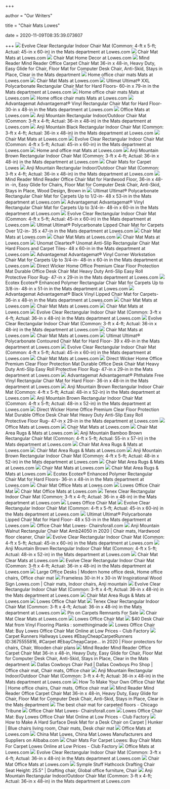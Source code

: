 +++
        
author = "Our Writers"
        
title = "Chair Mats Lowes"
        
date = 2020-11-09T08:35:39.073607
        
+++
[ ![](http://mobileimages.lowes.com/product/converted/751315/751315700917.jpg)](http://mobileimages.lowes.com/product/converted/751315/751315700917.jpg) Evolve Clear Rectangular Indoor Chair Mat (Common: 4-ft x 5-ft; Actual:  45-in x 60-in) in the Mats department at Lowes.com
[ ![](https://mobileimages.lowes.com/product/converted/833562/833562003598.jpg?size=xl)](https://mobileimages.lowes.com/product/converted/833562/833562003598.jpg?size=xl) Chair Mat Mats at Lowes.com
[ ![](https://mobileimages.lowes.com/product/converted/100306/1003065762.jpg?size=xl)](https://mobileimages.lowes.com/product/converted/100306/1003065762.jpg?size=xl) Chair Mat Home Decor at Lowes.com
[ ![](http://mobileimages.lowes.com/product/converted/100287/1002877322.jpg)](http://mobileimages.lowes.com/product/converted/100287/1002877322.jpg) Mind Reader Mind Reader Office Carpet Chair Mat 36-in x 48-in, Heavy Duty,  Easy Glide for Chair, Floor Mat for Computer Desk Chair, Anti-Skid, Stays  in Place, Clear in the Mats department
[ ![](https://mobileimages.lowes.com/product/converted/100306/1003065760.jpg?size=xl)](https://mobileimages.lowes.com/product/converted/100306/1003065760.jpg?size=xl) Home office chair mats Mats at Lowes.com
[ ![](https://mobileimages.lowes.com/product/converted/100306/1003068330.jpg?size=xl)](https://mobileimages.lowes.com/product/converted/100306/1003068330.jpg?size=xl) Chair Mat Mats at Lowes.com
[ ![](http://mobileimages.lowes.com/product/converted/100320/1003200040.jpg?size=pdhi)](http://mobileimages.lowes.com/product/converted/100320/1003200040.jpg?size=pdhi) Ultimat Ultimat&#174; XXL Polycarbonate Rectangular Chair Mat for Hard  Floors- 60-in x 79-in in the Mats department at Lowes.com
[ ![](https://mobileimages.lowes.com/product/converted/100306/1003068328.jpg?size=xl)](https://mobileimages.lowes.com/product/converted/100306/1003068328.jpg?size=xl) Home office chair mats Mats at Lowes.com
[ ![](https://mobileimages.lowes.com/product/converted/100306/1003065772.jpg?size=xl)](https://mobileimages.lowes.com/product/converted/100306/1003065772.jpg?size=xl) Home office chair mats Mats at Lowes.com
[ ![](http://mobileimages.lowes.com/product/converted/100319/1003199910.jpg?size=pdhi)](http://mobileimages.lowes.com/product/converted/100319/1003199910.jpg?size=pdhi) Advantagemat Advantagemat&#174; Vinyl Rectangular Chair Mat for Hard Floor-  30-in x 48-in in the Mats department at Lowes.com
[ ![](https://mobileimages.lowes.com/product/converted/794552/794552000839.jpg?size=xl)](https://mobileimages.lowes.com/product/converted/794552/794552000839.jpg?size=xl) Office Mats at Lowes.com
[ ![](http://mobileimages.lowes.com/product/converted/794552/794552000822_16084059.jpg?size=pdhi)](http://mobileimages.lowes.com/product/converted/794552/794552000822_16084059.jpg?size=pdhi) Anji Mountain Rectangular Indoor/Outdoor Chair Mat (Common: 3-ft x 4-ft;  Actual: 36-in x 48-in) in the Mats department at Lowes.com
[ ![](http://mobileimages.lowes.com/product/converted/100245/1002451040.jpg?size=pdhi)](http://mobileimages.lowes.com/product/converted/100245/1002451040.jpg?size=pdhi) Anji Mountain Black Rectangular Indoor Chair Mat (Common: 3-ft x 4-ft;  Actual: 36-in x 48-in) in the Mats department at Lowes.com
[ ![](https://mobileimages.lowes.com/product/converted/100245/1002450320.jpg?size=xl)](https://mobileimages.lowes.com/product/converted/100245/1002450320.jpg?size=xl) Chair Mat Mats at Lowes.com
[ ![](http://images.lowes.com/product/converted/751315/751315700917_10880477.jpg)](http://images.lowes.com/product/converted/751315/751315700917_10880477.jpg) Evolve Clear Rectangular Indoor Chair Mat (Common: 4-ft x 5-ft; Actual:  45-in x 60-in) in the Mats department at Lowes.com
[ ![](https://mobileimages.lowes.com/product/converted/100306/1003068326.jpg?size=xl)](https://mobileimages.lowes.com/product/converted/100306/1003068326.jpg?size=xl) Home and office mat Mats at Lowes.com
[ ![](http://mobileimages.lowes.com/product/converted/100245/1002451360.jpg?size=pdhi)](http://mobileimages.lowes.com/product/converted/100245/1002451360.jpg?size=pdhi) Anji Mountain Brown Rectangular Indoor Chair Mat (Common: 3-ft x 4-ft;  Actual: 36-in x 48-in) in the Mats department at Lowes.com
[ ![](https://www.floormatreviews.com/wp-content/uploads/2020/06/Chair-Mats-for-Carpet-Lowes.jpg)](https://www.floormatreviews.com/wp-content/uploads/2020/06/Chair-Mats-for-Carpet-Lowes.jpg) Chair Mats for Carpet Lowes
[ ![](http://mobileimages.lowes.com/product/converted/794552/794552000822.jpg)](http://mobileimages.lowes.com/product/converted/794552/794552000822.jpg) Anji Mountain Rectangular Indoor/Outdoor Chair Mat (Common: 3-ft x 4-ft;  Actual: 36-in x 48-in) in the Mats department at Lowes.com
[ ![](http://mobileimages.lowes.com/product/converted/100287/1002877514.jpg)](http://mobileimages.lowes.com/product/converted/100287/1002877514.jpg) Mind Reader Mind Reader Office Chair Mat for Hardwood Floor, 36-in x 48-in  -in, Easy Glide for Chairs, Floor Mat for Computer Desk Chair, Anti-Skid,  Stays in Place, Wood Design, Brown in
[ ![](http://mobileimages.lowes.com/product/converted/100319/1003199968.jpg?size=pdhi)](http://mobileimages.lowes.com/product/converted/100319/1003199968.jpg?size=pdhi) Ultimat Ultimat&#174; Polycarbonate Rectangular Chair Mat for Carpets Up to  1/2-in- 48 x 53-in in the Mats department at Lowes.com
[ ![](http://mobileimages.lowes.com/product/converted/100319/1003199994.jpg?size=pdhi)](http://mobileimages.lowes.com/product/converted/100319/1003199994.jpg?size=pdhi) Advantagemat Advantagemat&#174; Vinyl Rectangular Chair Mat for Carpets Up  to 3/4-in- 48-in x 60-in in the Mats department at Lowes.com
[ ![](http://images.lowes.com/product/converted/751315/751315700917_10880478lg.jpg)](http://images.lowes.com/product/converted/751315/751315700917_10880478lg.jpg) Evolve Clear Rectangular Indoor Chair Mat (Common: 4-ft x 5-ft; Actual:  45-in x 60-in) in the Mats department at Lowes.com
[ ![](http://mobileimages.lowes.com/product/converted/100319/1003199886.jpg)](http://mobileimages.lowes.com/product/converted/100319/1003199886.jpg) Ultimat Ultimat&#174; Polycarbonate Lipped Chair Mat for Carpets Over  1/2-in- 35 x 47-in in the Mats department at Lowes.com
[ ![](https://mobileimages.lowes.com/product/converted/794552/794552240433.jpg?size=xl)](https://mobileimages.lowes.com/product/converted/794552/794552240433.jpg?size=xl) Chair Mat Mats at Lowes.com
[ ![](https://mobileimages.lowes.com/product/converted/794552/794552240051.jpg?size=xl)](https://mobileimages.lowes.com/product/converted/794552/794552240051.jpg?size=xl) Chair Mat Mats at Lowes.com
[ ![](https://mobileimages.lowes.com/product/converted/794552/794552240068.jpg?size=xl)](https://mobileimages.lowes.com/product/converted/794552/794552240068.jpg?size=xl) Chair Mat Mats at Lowes.com
[ ![](http://mobileimages.lowes.com/product/converted/100320/1003200042.jpg)](http://mobileimages.lowes.com/product/converted/100320/1003200042.jpg) Unomat Cleartex&#174; Unomat Anti-Slip Rectangular Chair Mat Hard Floors  and Carpet Tiles- 48 x 60-in in the Mats department at Lowes.com
[ ![](http://mobileimages.lowes.com/product/converted/100319/1003199996.jpg)](http://mobileimages.lowes.com/product/converted/100319/1003199996.jpg) Advantagemat Advantagemat&#174; Vinyl Corner Workstation Chair Mat for  Carpets Up to 3/4-in- 48-in x 60-in in the Mats department at Lowes.com
[ ![](http://mobileimages.lowes.com/product/converted/100306/1003068332_16416751.jpg?size=pdhi)](http://mobileimages.lowes.com/product/converted/100306/1003068332_16416751.jpg?size=pdhi) Direct Wicker Home Office Premium Clear Floor Protection Mat Durable Office  Desk Chair Mat Heavy Duty Anti-Slip Easy Roll Protective Floor Rug- 47-in x  29-in in the Mats department at Lowes.com
[ ![](http://mobileimages.lowes.com/product/converted/100320/1003201836.jpg?size=pdhi)](http://mobileimages.lowes.com/product/converted/100320/1003201836.jpg?size=pdhi) Ecotex Ecotex&#174; Enhanced Polymer Rectangular Chair Mat for Carpets Up  to 3/8-in- 48-in x 51-in in the Mats department at Lowes.com
[ ![](http://mobileimages.lowes.com/product/converted/100319/1003199872.jpg?size=pdhi)](http://mobileimages.lowes.com/product/converted/100319/1003199872.jpg?size=pdhi) Advantagemat Advantagemat&#174; Black Vinyl Lipped Chair Mat for Carpets-  36-in x 48-in in the Mats department at Lowes.com
[ ![](https://mobileimages.lowes.com/product/converted/100245/1002451280.jpg?size=xl)](https://mobileimages.lowes.com/product/converted/100245/1002451280.jpg?size=xl) Chair Mat Mats at Lowes.com
[ ![](https://mobileimages.lowes.com/product/converted/794552/794552240013.jpg?size=xl)](https://mobileimages.lowes.com/product/converted/794552/794552240013.jpg?size=xl) Chair Mat Mats at Lowes.com
[ ![](https://mobileimages.lowes.com/product/converted/100245/1002452058.jpg?size=xl)](https://mobileimages.lowes.com/product/converted/100245/1002452058.jpg?size=xl) Chair Mat Mats at Lowes.com
[ ![](http://mobileimages.lowes.com/product/converted/751315/751315700818_12362927.jpg?size=pdhi)](http://mobileimages.lowes.com/product/converted/751315/751315700818_12362927.jpg?size=pdhi) Evolve Clear Rectangular Indoor Chair Mat (Common: 3-ft x 4-ft; Actual:  36-in x 48-in) in the Mats department at Lowes.com
[ ![](https://mobileimages.lowes.com/product/converted/100287/1002877298.jpg?size=lg)](https://mobileimages.lowes.com/product/converted/100287/1002877298.jpg?size=lg) Evolve Clear Rectangular Indoor Chair Mat (Common: 3-ft x 4-ft; Actual:  36-in x 48-in) in the Mats department at Lowes.com
[ ![](https://mobileimages.lowes.com/product/converted/100245/1002450880.jpg?size=xl)](https://mobileimages.lowes.com/product/converted/100245/1002450880.jpg?size=xl) Chair Mat Mats at Lowes.com
[ ![](https://mobileimages.lowes.com/product/converted/100245/1002450400.jpg?size=xl)](https://mobileimages.lowes.com/product/converted/100245/1002450400.jpg?size=xl) Chair Mat Mats at Lowes.com
[ ![](http://mobileimages.lowes.com/product/converted/100320/1003200072.jpg?size=pdhi)](http://mobileimages.lowes.com/product/converted/100320/1003200072.jpg?size=pdhi) Ultimat Ultimat&#174; Polycarbonate Contoured Chair Mat for Hard Floor- 39  x 49-in in the Mats department at Lowes.com
[ ![](http://images.lowes.com/product/converted/751315/751315700917_10880480lg.jpg)](http://images.lowes.com/product/converted/751315/751315700917_10880480lg.jpg) Evolve Clear Rectangular Indoor Chair Mat (Common: 4-ft x 5-ft; Actual:  45-in x 60-in) in the Mats department at Lowes.com
[ ![](https://mobileimages.lowes.com/product/converted/100245/1002450000.jpg?size=xl)](https://mobileimages.lowes.com/product/converted/100245/1002450000.jpg?size=xl) Chair Mat Mats at Lowes.com
[ ![](http://images.lowes.com/product/converted/100306/1003068332_16416757.jpg)](http://images.lowes.com/product/converted/100306/1003068332_16416757.jpg) Direct Wicker Home Office Premium Clear Floor Protection Mat Durable Office  Desk Chair Mat Heavy Duty Anti-Slip Easy Roll Protective Floor Rug- 47-in x  29-in in the Mats department at Lowes.com
[ ![](http://mobileimages.lowes.com/product/converted/100320/1003201864.jpg)](http://mobileimages.lowes.com/product/converted/100320/1003201864.jpg) Advantagemat Advantagemat&#174; Phthalate Free Vinyl Rectangular Chair Mat  for Hard Floor- 36-in x 48-in in the Mats department at Lowes.com
[ ![](http://mobileimages.lowes.com/product/converted/794552/794552240136.jpg)](http://mobileimages.lowes.com/product/converted/794552/794552240136.jpg) Anji Mountain Brown Rectangular Indoor Chair Mat (Common: 4-ft x 5-ft;  Actual: 48-in x 52-in) in the Mats department at Lowes.com
[ ![](https://mobileimages.lowes.com/product/converted/794552/794552240136xl.jpg)](https://mobileimages.lowes.com/product/converted/794552/794552240136xl.jpg) Anji Mountain Brown Rectangular Indoor Chair Mat (Common: 4-ft x 5-ft;  Actual: 48-in x 52-in) in the Mats department at Lowes.com
[ ![](http://images.lowes.com/product/converted/100306/1003068332_16416758.jpg)](http://images.lowes.com/product/converted/100306/1003068332_16416758.jpg) Direct Wicker Home Office Premium Clear Floor Protection Mat Durable Office  Desk Chair Mat Heavy Duty Anti-Slip Easy Roll Protective Floor Rug- 47-in x  29-in in the Mats department at Lowes.com
[ ![](https://mobileimages.lowes.com/product/converted/794552/794552240358.jpg?size=xl)](https://mobileimages.lowes.com/product/converted/794552/794552240358.jpg?size=xl) Office Mats at Lowes.com
[ ![](https://mobileimages.lowes.com/product/converted/100319/1003199890.jpg?size=xl)](https://mobileimages.lowes.com/product/converted/100319/1003199890.jpg?size=xl) Chair Mat Mats at Lowes.com
[ ![](https://mobileimages.lowes.com/product/converted/100320/1003200084.jpg?size=xl)](https://mobileimages.lowes.com/product/converted/100320/1003200084.jpg?size=xl) Chair Mat Area Rugs & Mats at Lowes.com
[ ![](http://images.lowes.com/product/converted/473245/4732459_08170949.jpg)](http://images.lowes.com/product/converted/473245/4732459_08170949.jpg) Anji Mountain Bamboo Brown Rectangular Chair Mat (Common: 4-ft x 5-ft;  Actual: 55-in x 57-in) in the Mats department at Lowes.com
[ ![](https://mobileimages.lowes.com/product/converted/100320/1003200066.jpg?size=xl)](https://mobileimages.lowes.com/product/converted/100320/1003200066.jpg?size=xl) Chair Mat Area Rugs & Mats at Lowes.com
[ ![](https://mobileimages.lowes.com/product/converted/100320/1003200018.jpg?size=xl)](https://mobileimages.lowes.com/product/converted/100320/1003200018.jpg?size=xl) Chair Mat Area Rugs & Mats at Lowes.com
[ ![](http://images.lowes.com/product/converted/794552/794552240136_10341467.jpg)](http://images.lowes.com/product/converted/794552/794552240136_10341467.jpg) Anji Mountain Brown Rectangular Indoor Chair Mat (Common: 4-ft x 5-ft;  Actual: 48-in x 52-in) in the Mats department at Lowes.com
[ ![](https://mobileimages.lowes.com/product/converted/100319/1003199870.jpg?size=xl)](https://mobileimages.lowes.com/product/converted/100319/1003199870.jpg?size=xl) Chair Mat Area Rugs & Mats at Lowes.com
[ ![](https://mobileimages.lowes.com/product/converted/794552/794552249252.jpg?size=xl)](https://mobileimages.lowes.com/product/converted/794552/794552249252.jpg?size=xl) Chair Mat Mats at Lowes.com
[ ![](https://mobileimages.lowes.com/product/converted/100320/1003200000.jpg?size=xl)](https://mobileimages.lowes.com/product/converted/100320/1003200000.jpg?size=xl) Chair Mat Area Rugs & Mats at Lowes.com
[ ![](http://mobileimages.lowes.com/product/converted/100319/1003199950.jpg)](http://mobileimages.lowes.com/product/converted/100319/1003199950.jpg) Ecotex Ecotex&#174; Enhanced Polymer Rectangular Chair Mat for Hard Floors-  36-in x 48-in in the Mats department at Lowes.com
[ ![](https://mobileimages.lowes.com/product/converted/100308/1003084506.jpg?size=xl)](https://mobileimages.lowes.com/product/converted/100308/1003084506.jpg?size=xl) Chair Mat Office Mats at Lowes.com
[ ![](http://www.goodofficechairs.com/images/lowes-office-chair-mat.jpg)](http://www.goodofficechairs.com/images/lowes-office-chair-mat.jpg) Lowes Office Chair Mat
[ ![](https://mobileimages.lowes.com/product/converted/100210/1002102248.jpg?size=xl)](https://mobileimages.lowes.com/product/converted/100210/1002102248.jpg?size=xl) Chair Mat Office Mats at Lowes.com
[ ![](https://mobileimages.lowes.com/product/converted/100306/1003065770.jpg?size=lg)](https://mobileimages.lowes.com/product/converted/100306/1003065770.jpg?size=lg) Tenex Clear Rectangular Indoor Chair Mat (Common: 3-ft x 4-ft; Actual:  36-in x 48-in) in the Mats department at Lowes.com
[ ![](http://www.goodofficechairs.com/images/mats-lowes-office-chair-mat.jpg)](http://www.goodofficechairs.com/images/mats-lowes-office-chair-mat.jpg) Lowes Office Chair Mat
[ ![](http://mobileimages.lowes.com/product/converted/751315/751315700917_10880479.jpg)](http://mobileimages.lowes.com/product/converted/751315/751315700917_10880479.jpg) Evolve Clear Rectangular Indoor Chair Mat (Common: 4-ft x 5-ft; Actual:  45-in x 60-in) in the Mats department at Lowes.com
[ ![](http://mobileimages.lowes.com/product/converted/100320/1003200030.jpg)](http://mobileimages.lowes.com/product/converted/100320/1003200030.jpg) Ultimat Ultimat&#174; Polycarbonate Lipped Chair Mat for Hard Floor- 48 x  53-in in the Mats department at Lowes.com
[ ![](https://images-na.ssl-images-amazon.com/images/I/51HxYR2EBaL.jpg)](https://images-na.ssl-images-amazon.com/images/I/51HxYR2EBaL.jpg) Office Chair Mat Lowes- Chairsforall.com
[ ![](https://i.pinimg.com/originals/10/77/65/107765c3717b43695110076bafebdfa0.jpg)](https://i.pinimg.com/originals/10/77/65/107765c3717b43695110076bafebdfa0.jpg) Anji Mountain Walnut Rectangular Chair Mat Amb24050 in 2020 | Chair mats,  Hardwood floor cleaner, Chair
[ ![](http://images.lowes.com/product/converted/751315/751315700900_12368518lg.jpg)](http://images.lowes.com/product/converted/751315/751315700900_12368518lg.jpg) Evolve Clear Rectangular Indoor Chair Mat (Common: 4-ft x 5-ft; Actual:  45-in x 60-in) in the Mats department at Lowes.com
[ ![](http://images.lowes.com/product/converted/794552/794552240136_14202594.jpg)](http://images.lowes.com/product/converted/794552/794552240136_14202594.jpg) Anji Mountain Brown Rectangular Indoor Chair Mat (Common: 4-ft x 5-ft;  Actual: 48-in x 52-in) in the Mats department at Lowes.com
[ ![](https://mobileimages.lowes.com/product/converted/100320/1003201838.jpg?size=xl)](https://mobileimages.lowes.com/product/converted/100320/1003201838.jpg?size=xl) Chair Mat Clear Mats at Lowes.com
[ ![](https://mobileimages.lowes.com/product/converted/696182/696182003627.jpg?size=lg)](https://mobileimages.lowes.com/product/converted/696182/696182003627.jpg?size=lg) Evolve Clear Rectangular Indoor Chair Mat (Common: 3-ft x 4-ft; Actual:  36-in x 48-in) in the Mats department at Lowes.com
[ ![](https://i.pinimg.com/originals/50/48/25/504825611a6feb9ea2970002d554da14.jpg)](https://i.pinimg.com/originals/50/48/25/504825611a6feb9ea2970002d554da14.jpg) Large Office Desks | Modern home office desk, Home office chairs, Office  chair mat
[ ![](https://i.pinimg.com/originals/f4/f2/98/f4f298637eb1633259f8def74434364b.jpg)](https://i.pinimg.com/originals/f4/f2/98/f4f298637eb1633259f8def74434364b.jpg) Frameless 30-in H x 30-in W Inspirational Wood Sign Lowes.com | Chair mats,  Indoor chairs, Anji mountain
[ ![](https://mobileimages.lowes.com/product/converted/086364/086364477115.jpg?size=lg)](https://mobileimages.lowes.com/product/converted/086364/086364477115.jpg?size=lg) Evolve Clear Rectangular Indoor Chair Mat (Common: 3-ft x 4-ft; Actual:  36-in x 48-in) in the Mats department at Lowes.com
[ ![](https://mobileimages.lowes.com/product/converted/100320/1003200056.jpg?size=xl)](https://mobileimages.lowes.com/product/converted/100320/1003200056.jpg?size=xl) Chair Mat Area Rugs & Mats at Lowes.com
[ ![](http://www.goodofficechairs.com/images/deflecto-lowes-office-chair-mat.jpg)](http://www.goodofficechairs.com/images/deflecto-lowes-office-chair-mat.jpg) Lowes Office Chair Mat
[ ![](http://mobileimages.lowes.com/product/converted/833562/833562003598.jpg?size=pdhi)](http://mobileimages.lowes.com/product/converted/833562/833562003598.jpg?size=pdhi) Tenex Clear Rectangular Indoor Chair Mat (Common: 3-ft x 4-ft; Actual:  36-in x 48-in) in the Mats department at Lowes.com
[ ![](https://i.pinimg.com/736x/94/81/b4/9481b4a95d1a94ef8fd423bba3622893.jpg)](https://i.pinimg.com/736x/94/81/b4/9481b4a95d1a94ef8fd423bba3622893.jpg) Pin on Carpets Remnants For Sale
[ ![](https://mobileimages.lowes.com/product/converted/100319/1003199896.jpg?size=xl)](https://mobileimages.lowes.com/product/converted/100319/1003199896.jpg?size=xl) Chair Mat Clear Mats at Lowes.com
[ ![](http://www.goodofficechairs.com/images/deflecto-lowes-office-chair-mat-1.jpg)](http://www.goodofficechairs.com/images/deflecto-lowes-office-chair-mat-1.jpg) Lowes Office Chair Mat
[ ![](https://i.redd.it/ng7v0m9j3e251.jpg)](https://i.redd.it/ng7v0m9j3e251.jpg) $40 Desk Chair Mat from Vinyl Flooring Planks : somethingimade
[ ![](https://img5.cfcdn.club/d3/a3/d34bbf631eb0aceb0e8c930dadb548a3_350x350.jpg)](https://img5.cfcdn.club/d3/a3/d34bbf631eb0aceb0e8c930dadb548a3_350x350.jpg) Lowes Office Chair Mat: Buy Lowes Office Chair Mat Online at Low Prices -  Club Factory
[ ![](https://i.pinimg.com/736x/47/64/09/47640934dcc99044e4e8d1b03697cf83.jpg)](https://i.pinimg.com/736x/47/64/09/47640934dcc99044e4e8d1b03697cf83.jpg) Carpet Runners Hallways Lowes #EbayCheapCarpetRunners ID:3675555816,  #Carpet #EbayCheapCarpe... in 2020 | Floor protectors for chairs, Chair,  Wooden chair plans
[ ![](http://mobileimages.lowes.com/product/converted/100287/1002877322_15918946.jpg)](http://mobileimages.lowes.com/product/converted/100287/1002877322_15918946.jpg) Mind Reader Mind Reader Office Carpet Chair Mat 36-in x 48-in, Heavy Duty,  Easy Glide for Chair, Floor Mat for Computer Desk Chair, Anti-Skid, Stays  in Place, Clear in the Mats department
[ ![](https://i.pinimg.com/originals/a2/73/d8/a273d8a910e41a2e108c3b1cdcb16dc7.jpg)](https://i.pinimg.com/originals/a2/73/d8/a273d8a910e41a2e108c3b1cdcb16dc7.jpg) Dallas Cowboys Chair Pad | Dallas Cowboys Pro Shop | Office chair mat, Chair  mats, Office chair
[ ![](https://mobileimages.lowes.com/product/converted/100245/1002451520.jpg?size=lg)](https://mobileimages.lowes.com/product/converted/100245/1002451520.jpg?size=lg) Anji Mountain Rectangular Indoor/Outdoor Chair Mat (Common: 3-ft x 4-ft;  Actual: 36-in x 48-in) in the Mats department at Lowes.com
[ ![](https://i.pinimg.com/originals/6f/13/eb/6f13eb41ec8d03fb89dd741cfac522c2.jpg)](https://i.pinimg.com/originals/6f/13/eb/6f13eb41ec8d03fb89dd741cfac522c2.jpg) How To Make Your Own Office Chair Mat | Home office chairs, Chair mats, Office  chair mat
[ ![](http://mobileimages.lowes.com/product/converted/100287/1002877322_15918945.jpg)](http://mobileimages.lowes.com/product/converted/100287/1002877322_15918945.jpg) Mind Reader Mind Reader Office Carpet Chair Mat 36-in x 48-in, Heavy Duty,  Easy Glide for Chair, Floor Mat for Computer Desk Chair, Anti-Skid, Stays  in Place, Clear in the Mats department
[ ![](https://www.chicagotribune.com/resizer/glMCmyEN8GLlhRvObDIiJNF8RJ4=/1200x0/top/arc-anglerfish-arc2-prod-tronc.s3.amazonaws.com/public/AELQ252KZNHM3ACYRNLPVCR66Y.jpg)](https://www.chicagotribune.com/resizer/glMCmyEN8GLlhRvObDIiJNF8RJ4=/1200x0/top/arc-anglerfish-arc2-prod-tronc.s3.amazonaws.com/public/AELQ252KZNHM3ACYRNLPVCR66Y.jpg) The best chair mat for carpeted floors - Chicago Tribune
[ ![](https://ws-na.amazon-adsystem.com/widgets/q?_encoding=UTF8&ASIN=B07ZKKQGLK&Format=_SL160_&ID=AsinImage&MarketPlace=US&ServiceVersion=20070822&WS=1&tag=ra-chairsforall-20&language=en_US)](https://ws-na.amazon-adsystem.com/widgets/q?_encoding=UTF8&ASIN=B07ZKKQGLK&Format=_SL160_&ID=AsinImage&MarketPlace=US&ServiceVersion=20070822&WS=1&tag=ra-chairsforall-20&language=en_US) Office Chair Mat Lowes- Chairsforall.com
[ ![](https://img5.cfcdn.club/17/85/1786dcc048d385f0426d47424eb4c785_350x350.jpg)](https://img5.cfcdn.club/17/85/1786dcc048d385f0426d47424eb4c785_350x350.jpg) Lowes Office Chair Mat: Buy Lowes Office Chair Mat Online at Low Prices -  Club Factory
[ ![](https://i.pinimg.com/originals/0a/75/d0/0a75d062055327f88e0dd875e57337f9.jpg)](https://i.pinimg.com/originals/0a/75/d0/0a75d062055327f88e0dd875e57337f9.jpg) How to Make A Hard Surface Desk Mat for a Desk Chair on Carpet | Hunker |  Blue chairs living room, Chair mats, Desk chair mat
[ ![](https://mobileimages.lowes.com/product/converted/100187/1001872470.jpg?size=xl)](https://mobileimages.lowes.com/product/converted/100187/1001872470.jpg?size=xl) Office Mats at Lowes.com
[ ![](http://s.alicdn.com/@sc01/kf/Ha18111a8b4894954820b0d5e11e9f8d7P.jpg)](http://s.alicdn.com/@sc01/kf/Ha18111a8b4894954820b0d5e11e9f8d7P.jpg) China Mat Lowes, China Mat Lowes Manufacturers and Suppliers on Alibaba.com
[ ![](https://img5.cfcdn.club/dd/4e/dd41a45a6f7d8fb8d854402db327ea4e_350x350.jpg)](https://img5.cfcdn.club/dd/4e/dd41a45a6f7d8fb8d854402db327ea4e_350x350.jpg) Chair Mats For Carpet Lowes: Buy Chair Mats For Carpet Lowes Online at Low  Prices - Club Factory
[ ![](https://mobileimages.lowes.com/product/converted/100187/1001872378.jpg?size=xl)](https://mobileimages.lowes.com/product/converted/100187/1001872378.jpg?size=xl) Office Mats at Lowes.com
[ ![](http://images.lowes.com/product/converted/751315/751315700801_12368515lg.jpg)](http://images.lowes.com/product/converted/751315/751315700801_12368515lg.jpg) Evolve Clear Rectangular Indoor Chair Mat (Common: 3-ft x 4-ft; Actual:  36-in x 48-in) in the Mats department at Lowes.com
[ ![](https://mobileimages.lowes.com/product/converted/100308/1003084562.jpg?size=xl)](https://mobileimages.lowes.com/product/converted/100308/1003084562.jpg?size=xl) Chair Mat Office Mats at Lowes.com
[ ![](https://i.pinimg.com/originals/49/13/b4/4913b48fcd0e12f3086a302c3061073a.jpg)](https://i.pinimg.com/originals/49/13/b4/4913b48fcd0e12f3086a302c3061073a.jpg) Symple Stuff Hathcock Drafting Chair Seat Height: 25.5" | Drafting chair,  Global office furniture, Chair
[ ![](https://mobileimages.lowes.com/product/converted/794552/794552240013.jpg?size=lg)](https://mobileimages.lowes.com/product/converted/794552/794552240013.jpg?size=lg) Anji Mountain Rectangular Indoor/Outdoor Chair Mat (Common: 3-ft x 4-ft;  Actual: 36-in x 48-in) in the Mats department at Lowes.com
